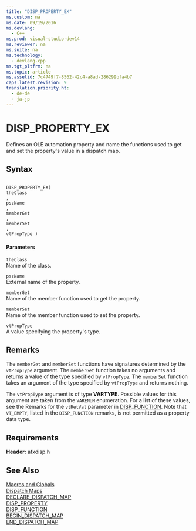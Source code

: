 ```yaml
---
title: "DISP_PROPERTY_EX"
ms.custom: na
ms.date: 09/19/2016
ms.devlang: 
  - C++
ms.prod: visual-studio-dev14
ms.reviewer: na
ms.suite: na
ms.technology: 
  - devlang-cpp
ms.tgt_pltfrm: na
ms.topic: article
ms.assetid: 7c4749f7-8562-42c4-a8ad-286299bfa4b7
caps.latest.revision: 9
translation.priority.ht: 
  - de-de
  - ja-jp
---
```

# DISP_PROPERTY_EX
Defines an OLE automation property and name the functions used to get and set the property's value in a dispatch map.  
  
## Syntax  
  
```  
  
DISP_PROPERTY_EX(  
theClass  
,   
pszName  
,   
memberGet  
,   
memberSet  
,   
vtPropType )  
```  
  
#### Parameters  
 `theClass`  
 Name of the class.  
  
 `pszName`  
 External name of the property.  
  
 `memberGet`  
 Name of the member function used to get the property.  
  
 `memberSet`  
 Name of the member function used to set the property.  
  
 `vtPropType`  
 A value specifying the property's type.  
  
## Remarks  
 The `memberGet` and `memberSet` functions have signatures determined by the `vtPropType` argument. The `memberGet` function takes no arguments and returns a value of the type specified by `vtPropType`. The `memberSet` function takes an argument of the type specified by `vtPropType` and returns nothing.  
  
 The `vtPropType` argument is of type **VARTYPE**. Possible values for this argument are taken from the `VARENUM` enumeration. For a list of these values, see the Remarks for the `vtRetVal` parameter in [DISP_FUNCTION](../vs140/DISP_FUNCTION.md). Note that `VT_EMPTY`, listed in the `DISP_FUNCTION` remarks, is not permitted as a property data type.  
  
## Requirements  
 **Header:** afxdisp.h  
  
## See Also  
 [Macros and Globals](../vs140/MFC-Macros-and-Globals.md)   
 [Dispatch Maps](../vs140/Dispatch-Maps.md)   
 [DECLARE_DISPATCH_MAP](../vs140/DECLARE_DISPATCH_MAP.md)   
 [DISP_PROPERTY](../vs140/DISP_PROPERTY.md)   
 [DISP_FUNCTION](../vs140/DISP_FUNCTION.md)   
 [BEGIN_DISPATCH_MAP](../vs140/BEGIN_DISPATCH_MAP.md)   
 [END_DISPATCH_MAP](../vs140/END_DISPATCH_MAP.md)